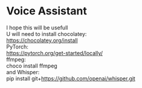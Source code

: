 # Voice Assistant
I hope this will be usefull\
 U will need to install chocolatey:\
 https://chocolatey.org/install \
 PyTorch:\
 https://pytorch.org/get-started/locally/ \
 ffmpeg:\
 choco install ffmpeg\
 and Whisper:\
 pip install git+https://github.com/openai/whisper.git
